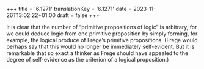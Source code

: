 +++
title = '6.1271'
translationKey = '6.1271'
date = 2023-11-26T13:02:22+01:00
draft = false
+++

It is clear that the number of “primitive propositions of logic” is arbitrary, for we could deduce logic from one primitive proposition by simply forming, for example, the logical produce of Frege’s primitive propositions. (Frege would perhaps say that this would no longer be immediately self-evident. But it is remarkable that so exact a thinker as Frege should have appealed to the degree of self-evidence as the criterion of a logical proposition.)
